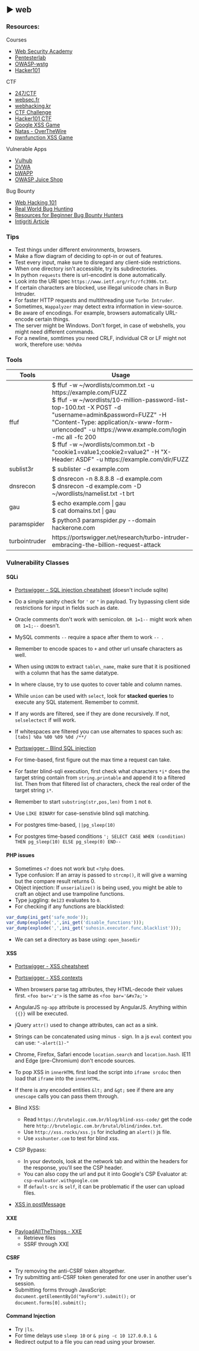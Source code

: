 ##  ► web
### Resources:

Courses

- [Web Security Academy](https://portswigger.net/web-security)
- [Pentesterlab](https://pentesterlab.com/)
- [OWASP-wstg](https://owasp.org/www-project-web-security-testing-guide/)
- [Hacker101](https://www.hackerone.com/hacker101)

CTF

- [247/CTF](https://247ctf.com/)
- [websec.fr](http://websec.fr/)
- [webhacking.kr](https://webhacking.kr/)
- [CTF Challenge](https://ctfchallenge.co.uk/)
- [Hacker101 CTF](https://ctf.hacker101.com/)
- [Google XSS Game](https://xss-game.appspot.com/)
- [Natas - OverTheWire](https://overthewire.org/wargames/natas/)
- [pwnfunction XSS Game](https://xss.pwnfunction.com/)

Vulnerable Apps

- [Vulhub](https://github.com/vulhub/vulhub)
- [DVWA](http://www.dvwa.co.uk/)
- [bWAPP](http://www.itsecgames.com/)
- [OWASP Juice Shop](https://owasp.org/www-project-juice-shop/)

Bug Bounty

- [Web Hacking 101](https://leanpub.com/web-hacking-101)
- [Real World Bug Hunting](https://www.amazon.in/Real-World-Bug-Hunting-Field-Hacking-ebook/dp/B072SQZ2LG)
- [Resources for Beginner Bug Bounty Hunters](https://github.com/nahamsec/Resources-for-Beginner-Bug-Bounty-Hunters/)
- [Intigriti Article](https://kb.intigriti.com/en/articles/3471127-useful-resources-about-web-hacking-bug-bounty)

### Tips

- Test things under different environments, browsers.
- Make a flow diagram of deciding to opt-in or out of features.
- Test every input, make sure to disregard any client-side restrictions.
- When one directory isn't accessible, try its subdirectories.
- In python `requests` there is url-encodint is done automatically.
- Look into the URI spec `https://www.ietf.org/rfc/rfc3986.txt`.
- If certain characters are blocked, use illegal unicode chars in Burp Intruder.
- For faster HTTP requests and multithreading use `Turbo Intruder`.
- Sometimes, `Wappalyzer` may detect extra information in view-source.
- Be aware of encodings. For example, browsers automatically URL-encode certain things.
- The server might be Windows. Don't forget, in case of webshells, you might need different commands. 
- For a newline, somtimes you need CRLF, individual CR or LF might not work, therefore use: `%0d%0a`

### Tools

<table>
<thead>
<tr><th>Tools</th>
<th>Usage</th></tr>
</thead>
<tbody>

<tr>
<td>ffuf</td>
<td>$ ffuf -w ~/wordlists/common.txt -u https://example.com/FUZZ<br>
$ ffuf -w ~/wordlists/10-million-password-list-top-100.txt -X POST -d "username=admin&password=FUZZ" -H "Content-Type: application/x-www-form-urlencoded" -u https://www.example.com/login -mc all -fc 200<br>
$ ffuf -w ~/wordlists/common.txt -b "cookie1=value1;cookie2=value2" -H "X-Header: ASDF" -u https://example.com/dir/FUZZ</td>
</tr>

<tr>
<td>sublist3r</td>
<td>$ sublister -d example.com</td>
</tr> 

<tr>
<td>dnsrecon</td>
<td>$ dnsrecon -n 8.8.8.8 -d example.com<br>
$ dnsrecon -d example.com -D ~/wordlists/namelist.txt -t brt</td>
</tr>

<tr>
<td>gau</td>
<td>$ echo example.com | gau<br>
$ cat domains.txt | gau</td>
</tr>

<tr>
<td>paramspider</td>
<td>$ python3 paramspider.py --domain hackerone.com</td>
</tr>

<tr>
<td>turbointruder</td>
<td>https://portswigger.net/research/turbo-intruder-embracing-the-billion-request-attack</td>
</tr>

</tbody>
</table>


### Vulnerability Classes
#### SQLi

- [Portswigger - SQL injection cheatsheet](https://portswigger.net/web-security/sql-injection/cheat-sheet) (doesn't include sqlite)
- Do a simple sanity check for `'` or `"` in payload. Try bypassing client side restrictions for input in fields such as date.
- Oracle comments don't work with semicolon. `OR 1=1--` might work when `OR 1=1;--` doesn't.
- MySQL comments `--` require a space after them to work `-- `.
- Remember to encode spaces to `+` and other url unsafe characters as well.
- When using `UNION` to extract `table\_name`, make sure that it is positioned with a column that has the same datatype.
- In where clause, try to use quotes to cover table and column names.
- While `union` can be used with `select`, look for **stacked queries** to execute any SQL statement. Remember to commit.
- If any words are filtered, see if they are done recursively. If not, `selselectect` if will work.
- If whitespaces are filtered you can use alternates to spaces such as: `[tabs] %0a %00 %09 %0d /**/`

- [Portswigger - Blind SQL injection](https://portswigger.net/web-security/sql-injection/blind)
- For time-based, first figure out the max time a request can take.
- For faster blind-sqli execution, first check what characters `*i*` does the target string contain from `string.printable` and append it to a filtered list. Then from that filtered list of characters, check the real order of the target string `i*`.
- Remember to start `substring(str,pos,len)` from `1` not `0`.
- Use `LIKE BINARY` for case-senstivie blind sqli matching.
- For postgres time-based, `||pg_sleep(10)`
- For postgres time-based conditions `'; SELECT CASE WHEN (condition) THEN pg_sleep(10) ELSE pg_sleep(0) END--`

#### PHP issues

- Sometimes `<?` does not work but `<?php` does.
- Type confusion: If an array is passed to `strcmp()`, it will give a warning but the compare result returns 0.
- Object injection: If `unserialize()` is being used, you might be able to craft an object and use trampoline functions.
- Type juggling: `0e123` evaluates to `0`.
- For checking if any functions are blacklisted:
```php
var_dump(ini_get('safe_mode'));
var_dump(explode(',',ini_get('disable_functions')));
var_dump(explode(',',ini_get('suhosin.executor.func.blacklist')));
```
- We can set a directory as base using: `open_basedir`

#### XSS

- [Portswigger - XSS cheatsheet](https://portswigger.net/web-security/cross-site-scripting/cheat-sheet)
- [Portswigger - XSS contexts](https://portswigger.net/web-security/cross-site-scripting/contexts)
- When browsers parse tag attributes, they HTML-decode their values first. `<foo bar='z'>` is the same as `<foo bar='&#x7a;'>`
- AngularJS `ng-app` attribute is processed by AngularJS. Anything within `{{}}` will be executed.
- jQuery `attr()` used to change attributes, can act as a sink.
- Strings can be concatenated using minus `-` sign. In a js `eval` context you can use: `"-alert(1)-"`
- Chrome, Firefox, Safari encode `location.search` and `location.hash`. IE11 and Edge (pre-Chromium) don't encode sources.
- To pop XSS in `innerHTML` first load the script into `iframe srcdoc` then load that `iframe` into the `innerHTML`.
- If there is any encoded entities `&lt;` and `&gt;` see if there are any `unescape` calls you can pass them through.

- Blind XSS:
    - Read `https://brutelogic.com.br/blog/blind-xss-code/` get the code here `http://brutelogic.com.br/brutal/blind/index.txt`.
    - Use `http://xss.rocks/xss.js` for including an `alert()` js file.
    - Use `xsshunter.com` to test for blind xss.
- CSP Bypass:
    - In your devtools, look at the network tab and within the headers for the response, you'll see the CSP header.
    - You can also copy the url and put it into Google's CSP Evaluator at: `csp-evaluator.withgoogle.com`
    - If `default-src` is `self`, it can be problematic if the user can upload files.

- [XSS in postMessage](https://github.com/swisskyrepo/PayloadsAllTheThings/tree/master/XSS%20Injection#xss-in-postmessage)

#### XXE

- [PayloadAllTheThings - XXE](https://github.com/swisskyrepo/PayloadsAllTheThings/tree/master/XXE%20Injection)
    - Retrieve files
    - SSRF through XXE

#### CSRF
- Try removing the anti-CSRF token altogether.
- Try submitting anti-CSRF token generated for one user in another user's session.
- Submitting forms through JavaScript: `document.getElementById("myForm").submit();` or `document.forms[0].submit();`

#### Command Injection

- Try `|ls`.
- For time delays use `sleep 10` or `& ping -c 10 127.0.0.1 &`
- Redirect output to a file you can read using your browser.

